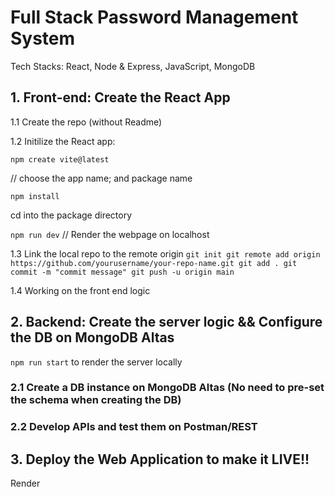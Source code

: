 # Full Stack Password Management System
Tech Stacks: React, Node & Express, JavaScript, MongoDB



## 1. Front-end: Create the React App

1.1 Create the repo (without Readme)

1.2 Initilize the React app:

`npm create vite@latest` 

// choose the app name; and package name

`npm install`

cd into the package directory

`npm run dev`  // Render the webpage on localhost

1.3 Link the local repo to the remote origin
`git init
git remote add origin https://github.com/yourusername/your-repo-name.git
git add .
git commit -m "commit message"
git push -u origin main`

1.4 Working on the front end logic



## 2. Backend: Create the server logic && Configure the DB on MongoDB Altas
`npm run start` to render the server locally

### 2.1 Create a DB instance on MongoDB Altas (No need to pre-set the schema when creating the DB)

### 2.2 Develop APIs and test them on Postman/REST




## 3. Deploy the Web Application to make it LIVE!! 
Render
